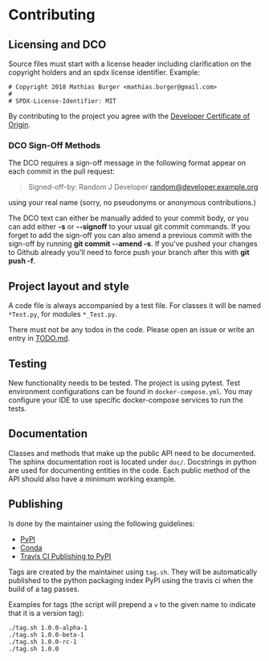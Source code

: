 # Contributing

## Licensing and DCO

Source files must start with a license header including clarification on the copyright holders and an 
spdx license identifier. Example:

```
# Copyright 2018 Mathias Burger <mathias.burger@gmail.com>
#
# SPDX-License-Identifier: MIT
```

By contributing to the project you agree with the [Developer Certificate of Origin](DCO.md).

### DCO Sign-Off Methods
 
The DCO requires a sign-off message in the following format appear on each commit in the pull request:
 
> Signed-off-by: Random J Developer <random@developer.example.org>
 
using your real name (sorry, no pseudonyms or anonymous contributions.)
 
The DCO text can either be manually added to your commit body, or you can add either **-s** or **--signoff** to 
your usual git commit commands. If you forget to add the sign-off you can also amend a previous commit with the 
sign-off by running **git commit --amend -s**. If you've pushed your changes to Github already you'll need to 
force push your branch after this with **git push -f**.

## Project layout and style

A code file is always accompanied by a test file. For classes it will be named `*Test.py`, for modules 
`*_Test.py`.

There must not be any todos in the code. Please open an issue or write an entry in [TODO.md](TODO.md).

## Testing

New functionality needs to be tested. The project is using pytest. Test environment configurations can be found 
in `docker-compose.yml`. You may configure your IDE to use specific docker-compose services to run the tests.

## Documentation

Classes and methods that make up the public API need to be documented. The sphinx documentation root is located 
under `doc/`. Docstrings in python are used for documenting entities in the code. Each public method of the API 
should also have a minimum working example.

## Publishing

Is done by the maintainer using the following guidelines:
* [PyPI](https://python-packaging.readthedocs.io/en/latest/minimal.html)
* [Conda](https://conda.io/docs/user-guide/tutorials/build-pkgs.html)
* [Travis CI Publishing to PyPI](https://docs.travis-ci.com/user/deployment/pypi/)

Tags are created by the maintainer using `tag.sh`. They will be automatically published to the python packaging 
index PyPI using the travis ci when the build of a tag passes.

Examples for tags (the script will prepend a `v` to the given name to indicate that it is a version tag):

```
./tag.sh 1.0.0-alpha-1
./tag.sh 1.0.0-beta-1
./tag.sh 1.0.0-rc-1
./tag.sh 1.0.0
```

